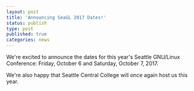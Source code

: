 ```yaml
---
layout: post
title: 'Announcing SeaGL 2017 Dates!'
status: publish
type: post
published: true
categories: news
---
```


We're excited to announce the dates for this year's Seattle GNU/Linux
Conference: Friday, October 6 and Saturday, October 7, 2017.

We're also happy that Seattle Central College will once again host us this
year.
